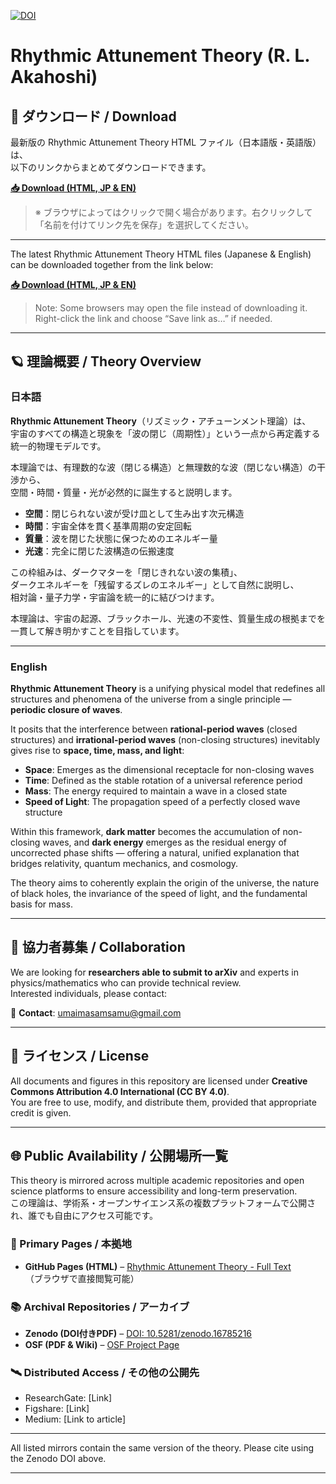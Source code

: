 [![DOI](https://zenodo.org/badge/DOI/10.5281/zenodo.16785216.svg)](https://doi.org/10.5281/zenodo.16785216)
# Rhythmic Attunement Theory (R. L. Akahoshi)

## 📄 ダウンロード / Download

最新版の Rhythmic Attunement Theory HTML ファイル（日本語版・英語版）は、  
以下のリンクからまとめてダウンロードできます。

**[📥 Download (HTML, JP & EN)](https://github.com/<ユーザー名>/<リポジトリ名>/releases/download/<タグ名>/<ファイル名>)**

> ※ ブラウザによってはクリックで開く場合があります。右クリックして「名前を付けてリンク先を保存」を選択してください。

---

The latest Rhythmic Attunement Theory HTML files (Japanese & English)  
can be downloaded together from the link below:

**[📥 Download (HTML, JP & EN)](https://github.com/<USER>/<REPO>/releases/download/<TAG>/<FILENAME>)**

> Note: Some browsers may open the file instead of downloading it.  
> Right-click the link and choose “Save link as…” if needed.

---

## 🪐 理論概要 / Theory Overview

### 日本語
**Rhythmic Attunement Theory**（リズミック・アチューンメント理論）は、  
宇宙のすべての構造と現象を「波の閉じ（周期性）」という一点から再定義する統一的物理モデルです。  

本理論では、有理数的な波（閉じる構造）と無理数的な波（閉じない構造）の干渉から、  
空間・時間・質量・光が必然的に誕生すると説明します。  

- **空間**：閉じられない波が受け皿として生み出す次元構造  
- **時間**：宇宙全体を貫く基準周期の安定回転  
- **質量**：波を閉じた状態に保つためのエネルギー量  
- **光速**：完全に閉じた波構造の伝搬速度  

この枠組みは、ダークマターを「閉じきれない波の集積」、  
ダークエネルギーを「残留するズレのエネルギー」として自然に説明し、  
相対論・量子力学・宇宙論を統一的に結びつけます。  

本理論は、宇宙の起源、ブラックホール、光速の不変性、質量生成の根拠までを一貫して解き明かすことを目指しています。

---

### English
**Rhythmic Attunement Theory** is a unifying physical model that redefines all structures and phenomena of the universe from a single principle — **periodic closure of waves**.  

It posits that the interference between **rational-period waves** (closed structures) and **irrational-period waves** (non-closing structures) inevitably gives rise to **space, time, mass, and light**:

- **Space**: Emerges as the dimensional receptacle for non-closing waves  
- **Time**: Defined as the stable rotation of a universal reference period  
- **Mass**: The energy required to maintain a wave in a closed state  
- **Speed of Light**: The propagation speed of a perfectly closed wave structure  

Within this framework, **dark matter** becomes the accumulation of non-closing waves, and **dark energy** emerges as the residual energy of uncorrected phase shifts — offering a natural, unified explanation that bridges relativity, quantum mechanics, and cosmology.  

The theory aims to coherently explain the origin of the universe, the nature of black holes, the invariance of the speed of light, and the fundamental basis for mass.

---

## 📢 協力者募集 / Collaboration
We are looking for **researchers able to submit to arXiv** and experts in physics/mathematics who can provide technical review.  
Interested individuals, please contact:

📩 **Contact**: umaimasamsamu@gmail.com

---

## 📜 ライセンス / License
All documents and figures in this repository are licensed under **Creative Commons Attribution 4.0 International (CC BY 4.0)**.  
You are free to use, modify, and distribute them, provided that appropriate credit is given.

---

## 🌐 Public Availability / 公開場所一覧

This theory is mirrored across multiple academic repositories and open science platforms to ensure accessibility and long-term preservation.  
この理論は、学術系・オープンサイエンス系の複数プラットフォームで公開され、誰でも自由にアクセス可能です。  

### 📄 Primary Pages / 本拠地
- **GitHub Pages (HTML)** – [Rhythmic Attunement Theory - Full Text](https://ryukulogos.github.io/Rhythmic-Attunement-Theory-universe-/)  
  （ブラウザで直接閲覧可能）

### 📚 Archival Repositories / アーカイブ
- **Zenodo (DOI付きPDF)** – [DOI: 10.5281/zenodo.16785216](https://zenodo.org/records/16785216)  
- **OSF (PDF & Wiki)** – [OSF Project Page](https://osf.io/tjuvy/wiki/home/)  

### 🛰 Distributed Access / その他の公開先
- ResearchGate: [Link]  
- Figshare: [Link]  
- Medium: [Link to article]  

---

All listed mirrors contain the same version of the theory. Please cite using the Zenodo DOI above.


---

